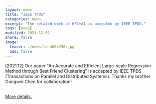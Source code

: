 ```yaml
---
layout: news
title: "IEEE TPDS"
categories: news
excerpt: "The related work of HPC+AI is accepted by IEEE TPDS."  
tags: [news]
modified: 2021-12-02
share: false
image: 
  teaser: ./news/td_400x250.jpg
  ads: false  
---
```



\[2021.12\] Our paper "An Accurate and Efficient Large-scale Regression Method through Best Friend Clustering" is accepted by IEEE TPDS (Transactions on Parallel and Distributed Systems). Thanks my brother Gongwei Chen for collaboration!

<a href="https://www.computer.org/csdl/journal/td/5555/01/09647869/1ziKjzt9BHq"><br>More details.</a>